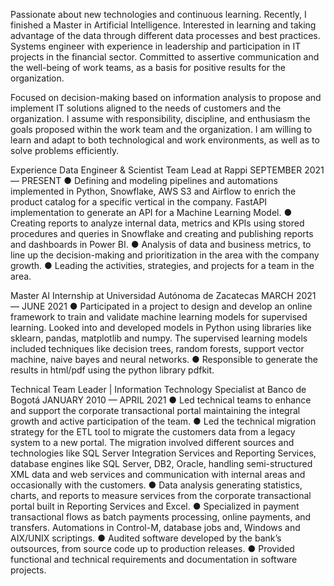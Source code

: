 
Passionate about new technologies and continuous learning. Recently, I finished a Master in Artificial Intelligence. Interested in learning and taking advantage of the data through different data processes and best practices. Systems engineer with experience in leadership and participation in IT projects in the financial sector. Committed to assertive communication and the well-being of work teams, as a basis for positive results for the organization.

Focused on decision-making based on information analysis to propose and implement IT solutions aligned to the needs of customers and the organization. I assume with responsibility, discipline, and enthusiasm the goals proposed within the work team and the organization. I am willing to learn and adapt to both technological and work environments, as well as to solve problems efficiently.

Experience
Data Engineer & Scientist Team Lead at Rappi
SEPTEMBER 2021 — PRESENT
●	Defining and modeling pipelines and automations implemented in Python, Snowflake, AWS S3 and Airflow to enrich the product catalog for a specific vertical in the company. FastAPI implementation to generate an API for a Machine Learning Model.
●	Creating reports to analyze internal data, metrics and KPIs using stored procedures and queries in Snowflake and creating and publishing reports and dashboards in Power BI.
●	Analysis of data and business metrics, to line up the decision-making and prioritization in the area with the company growth.
●	Leading the activities, strategies, and projects for a team in the area.

Master AI Internship at Universidad Autónoma de Zacatecas
MARCH 2021 — JUNE 2021
●	Participated in a project to design and develop an online framework to train and validate machine learning models for supervised learning. Looked into and developed models in Python using libraries like sklearn, pandas, matplotlib and numpy. The supervised learning models included techniques like decision trees, random forests, support vector machine, naive bayes and neural networks.
●	Responsible to generate the results in html/pdf using the python library pdfkit.

Technical Team Leader | Information Technology Specialist at Banco de Bogotá
JANUARY 2010 — APRIL 2021
●	Led technical teams to enhance and support the corporate transactional portal maintaining the integral growth and active participation of the team.
●	Led the technical migration strategy for the ETL tool to migrate the customers data from a legacy system to a new portal. The migration involved different sources and technologies like SQL Server Integration Services and Reporting Services, database engines like SQL Server, DB2, Oracle, handling semi-structured XML data and web services and communication with internal areas and occasionally with the customers.
●	Data analysis generating statistics, charts, and reports to measure services from the corporate transactional portal built in Reporting Services and Excel.
●	Specialized in payment transactional flows as batch payments processing, online payments, and transfers. Automations in Control-M, database jobs and, Windows and AIX/UNIX scriptings.
●	Audited software developed by the bank’s outsources, from source code up to production releases.
●	Provided functional and technical requirements and documentation in software projects.


<!--
**marianangelica/marianangelica** is a ✨ _special_ ✨ repository because its `README.md` (this file) appears on your GitHub profile.
-->
